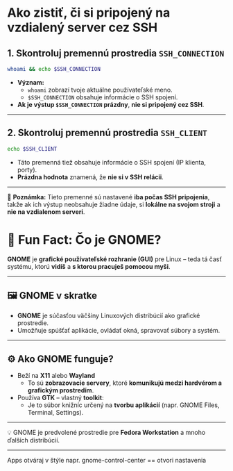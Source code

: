 
# Ako zistiť, či si pripojený na vzdialený server cez SSH

## 1. Skontroluj premennú prostredia `SSH_CONNECTION`
```bash
whoami && echo $SSH_CONNECTION
```
- **Význam:**
  - `whoami` zobrazí tvoje aktuálne používateľské meno.
  - `$SSH_CONNECTION` obsahuje informácie o SSH spojení.
- **Ak je výstup `$SSH_CONNECTION` prázdny**, **nie si pripojený cez SSH**.

---

## 2. Skontroluj premennú prostredia `SSH_CLIENT`
```bash
echo $SSH_CLIENT
```
- Táto premenná tiež obsahuje informácie o SSH spojení (IP klienta, porty).
- **Prázdna hodnota** znamená, že **nie si v SSH relácii**.

---

🧠 **Poznámka:** Tieto premenné sú nastavené **iba počas SSH pripojenia**, takže ak ich výstup neobsahuje žiadne údaje, si **lokálne na svojom stroji** a **nie na vzdialenom serveri**.



# 🧠 Fun Fact: Čo je GNOME?

**GNOME** je **grafické používateľské rozhranie (GUI)** pre Linux – teda tá časť systému, ktorú **vidíš** a **s ktorou pracuješ pomocou myši**.

---

## 🖼️ GNOME v skratke

- **GNOME** je súčasťou väčšiny Linuxových distribúcií ako grafické prostredie.
- Umožňuje spúšťať aplikácie, ovládať okná, spravovať súbory a systém.

---

## ⚙️ Ako GNOME funguje?

- Beží na **X11** alebo **Wayland**
  - To sú **zobrazovacie servery**, ktoré **komunikujú medzi hardvérom a grafickým prostredím**.
- Používa **GTK** – vlastný **toolkit**:
  - Je to súbor knižníc určený na **tvorbu aplikácií** (napr. GNOME Files, Terminal, Settings).

---

💡 GNOME je predvolené prostredie pre **Fedora Workstation** a mnoho ďalších distribúcií.


--- 

Apps otváraj v štýle napr. gnome-control-center == otvori nastavenia 
